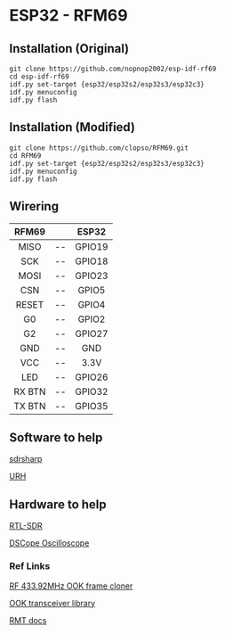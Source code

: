 # ESP32 - RFM69



## Installation (Original)

```Shell
git clone https://github.com/nopnop2002/esp-idf-rf69
cd esp-idf-rf69
idf.py set-target {esp32/esp32s2/esp32s3/esp32c3}
idf.py menuconfig
idf.py flash
```

## Installation (Modified)

```Shell
git clone https://github.com/clopso/RFM69.git
cd RFM69
idf.py set-target {esp32/esp32s2/esp32s3/esp32c3}
idf.py menuconfig
idf.py flash
```

## Wirering

|RFM69||ESP32|
|:-:|:-:|:-:|
|MISO|--|GPIO19|
|SCK|--|GPIO18|
|MOSI|--|GPIO23|
|CSN|--|GPIO5|
|RESET|--|GPIO4|
|G0|--|GPIO2|
|G2|--|GPIO27|
|GND|--|GND|
|VCC|--|3.3V|
|LED|--|GPIO26|
|RX BTN|--|GPIO32|
|TX BTN|--|GPIO35|

## Software to help

[sdrsharp](https://www.scivision.dev/sdr-sharp-ubuntu/)

[URH](https://github.com/jopohl/urh)

## Hardware to help

[RTL-SDR](https://www.rtl-sdr.com/buy-rtl-sdr-dvb-t-dongles/)

[DSCope Oscilloscope](https://www.dreamsourcelab.com/product/dscope-series/)

### Ref Links

[RF 433.92MHz OOK frame cloner](https://github.com/texane/ooklone)

[OOK transceiver library](https://github.com/kobuki/RFM69OOK)

[RMT docs](https://docs.espressif.com/projects/esp-idf/en/v4.2.3/esp32/api-reference/peripherals/rmt.html)